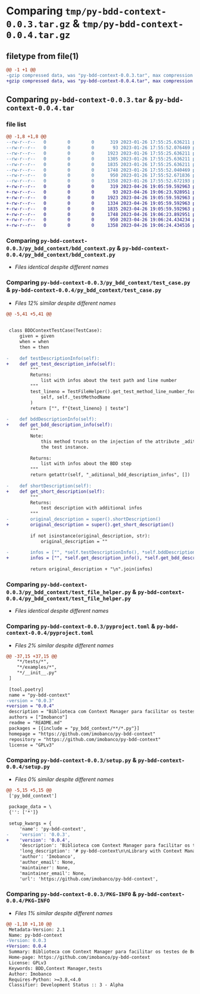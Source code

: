 # Comparing `tmp/py-bdd-context-0.0.3.tar.gz` & `tmp/py-bdd-context-0.0.4.tar.gz`

## filetype from file(1)

```diff
@@ -1 +1 @@
-gzip compressed data, was "py-bdd-context-0.0.3.tar", max compression
+gzip compressed data, was "py-bdd-context-0.0.4.tar", max compression
```

## Comparing `py-bdd-context-0.0.3.tar` & `py-bdd-context-0.0.4.tar`

### file list

```diff
@@ -1,8 +1,8 @@
--rw-r--r--   0        0        0      319 2023-01-26 17:55:25.636211 py-bdd-context-0.0.3/README.md
--rw-r--r--   0        0        0       93 2023-01-26 17:55:52.076469 py-bdd-context-0.0.3/py_bdd_context/__init__.py
--rw-r--r--   0        0        0     1923 2023-01-26 17:55:25.636211 py-bdd-context-0.0.3/py_bdd_context/bdd_context.py
--rw-r--r--   0        0        0     1305 2023-01-26 17:55:25.636211 py-bdd-context-0.0.3/py_bdd_context/test_case.py
--rw-r--r--   0        0        0     1835 2023-01-26 17:55:25.636211 py-bdd-context-0.0.3/py_bdd_context/test_file_helper.py
--rw-r--r--   0        0        0     1748 2023-01-26 17:55:52.040469 py-bdd-context-0.0.3/pyproject.toml
--rw-r--r--   0        0        0      950 2023-01-26 17:55:52.671836 py-bdd-context-0.0.3/setup.py
--rw-r--r--   0        0        0     1358 2023-01-26 17:55:52.672193 py-bdd-context-0.0.3/PKG-INFO
+-rw-r--r--   0        0        0      319 2023-04-26 19:05:59.592963 py-bdd-context-0.0.4/README.md
+-rw-r--r--   0        0        0       93 2023-04-26 19:06:23.928951 py-bdd-context-0.0.4/py_bdd_context/__init__.py
+-rw-r--r--   0        0        0     1923 2023-04-26 19:05:59.592963 py-bdd-context-0.0.4/py_bdd_context/bdd_context.py
+-rw-r--r--   0        0        0     1334 2023-04-26 19:05:59.592963 py-bdd-context-0.0.4/py_bdd_context/test_case.py
+-rw-r--r--   0        0        0     1835 2023-04-26 19:05:59.592963 py-bdd-context-0.0.4/py_bdd_context/test_file_helper.py
+-rw-r--r--   0        0        0     1748 2023-04-26 19:06:23.892951 py-bdd-context-0.0.4/pyproject.toml
+-rw-r--r--   0        0        0      950 2023-04-26 19:06:24.434234 py-bdd-context-0.0.4/setup.py
+-rw-r--r--   0        0        0     1358 2023-04-26 19:06:24.434516 py-bdd-context-0.0.4/PKG-INFO
```

### Comparing `py-bdd-context-0.0.3/py_bdd_context/bdd_context.py` & `py-bdd-context-0.0.4/py_bdd_context/bdd_context.py`

 * *Files identical despite different names*

### Comparing `py-bdd-context-0.0.3/py_bdd_context/test_case.py` & `py-bdd-context-0.0.4/py_bdd_context/test_case.py`

 * *Files 12% similar despite different names*

```diff
@@ -5,41 +5,41 @@
 
 
 class BDDContextTestCase(TestCase):
     given = given
     when = when
     then = then
 
-    def testDescriptionInfo(self):
+    def get_test_description_info(self):
         """
         Returns:
             list with infos about the test path and line number
         """
         test_lineno = TestFileHelper().get_test_method_line_number_for_test(
             self, self._testMethodName
         )
         return ["", f"{test_lineno} | teste"]
 
-    def bddDescriptionInfo(self):
+    def get_bdd_description_info(self):
         """
         Note:
             this method trusts on the injection of the attribute _aditional_bdd_description_infos in # noqa
             the test instance.
 
         Returns:
             list with infos about the BDD step
         """
         return getattr(self, "_aditional_bdd_description_infos", [])
 
-    def shortDescription(self):
+    def get_short_description(self):
         """
         Returns:
             test description with additional infos
         """
-        original_description = super().shortDescription()
+        original_description = super().get_short_description()
 
         if not isinstance(original_description, str):
             original_description = ""
 
-        infos = ["", *self.testDescriptionInfo(), *self.bddDescriptionInfo()]
+        infos = ["", *self.get_description_info(), *self.get_bdd_description_info()]
 
         return original_description + "\n".join(infos)
```

### Comparing `py-bdd-context-0.0.3/py_bdd_context/test_file_helper.py` & `py-bdd-context-0.0.4/py_bdd_context/test_file_helper.py`

 * *Files identical despite different names*

### Comparing `py-bdd-context-0.0.3/pyproject.toml` & `py-bdd-context-0.0.4/pyproject.toml`

 * *Files 2% similar despite different names*

```diff
@@ -37,15 +37,15 @@
 	"*/tests/*",
 	"*/examples/*",
 	"*/__init__.py"
 ]
 
 [tool.poetry]
 name = "py-bdd-context"
-version = "0.0.3"
+version = "0.0.4"
 description = "Biblioteca com Context Manager para facilitar os testes de Behavior Driven Development (BDD)"
 authors = ["Imobanco"]
 readme = "README.md"
 packages = [{include = "py_bdd_context/**/*.py"}]
 homepage = "https://github.com/imobanco/py-bdd-context"
 repository = "https://github.com/imobanco/py-bdd-context"
 license = "GPLv3"
```

### Comparing `py-bdd-context-0.0.3/setup.py` & `py-bdd-context-0.0.4/setup.py`

 * *Files 0% similar despite different names*

```diff
@@ -5,15 +5,15 @@
 ['py_bdd_context']
 
 package_data = \
 {'': ['*']}
 
 setup_kwargs = {
     'name': 'py-bdd-context',
-    'version': '0.0.3',
+    'version': '0.0.4',
     'description': 'Biblioteca com Context Manager para facilitar os testes de Behavior Driven Development (BDD)',
     'long_description': '# py-bdd-context\n\nLibrary with Context Manager to facilitate Behavior Driven Development (BDD) tests.\n\nThis library will help you organize your tests!\n\n## Using\nThere are examples of how to use the lib in the `examples` folder.\n\n\n## Installing\nhttps://pypi.org/project/py-bdd-context/\n```\npip install py-bdd-context\n```',
     'author': 'Imobanco',
     'author_email': None,
     'maintainer': None,
     'maintainer_email': None,
     'url': 'https://github.com/imobanco/py-bdd-context',
```

### Comparing `py-bdd-context-0.0.3/PKG-INFO` & `py-bdd-context-0.0.4/PKG-INFO`

 * *Files 1% similar despite different names*

```diff
@@ -1,10 +1,10 @@
 Metadata-Version: 2.1
 Name: py-bdd-context
-Version: 0.0.3
+Version: 0.0.4
 Summary: Biblioteca com Context Manager para facilitar os testes de Behavior Driven Development (BDD)
 Home-page: https://github.com/imobanco/py-bdd-context
 License: GPLv3
 Keywords: BDD,Context Manager,tests
 Author: Imobanco
 Requires-Python: >=3.8,<4.0
 Classifier: Development Status :: 3 - Alpha
```

